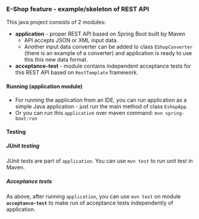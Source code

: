 ### E-Shop feature - example/skeleton of REST API

This java project consists of 2 modules:

- **application** - proper REST API based on Spring Boot built by Maven
    - API accepts JSON or XML input data.
    - Another input data converter can be added to class `EShopConverter` (there is an example of a converter) and application is ready to use this this new data format.
- **acceptance-test** - module contains independent acceptance tests for this REST API based on `RestTemplate` framework.


#### Running (application module)
- For running the application from an IDE, you can run application as a simple Java application - just run the main method of class `EshopApp`.
- Or you can run this `application` over maven command: `mvn spring-boot:run`


#### Testing

##### JUnit testing
JUnit tests are part of `application`. You can use `mvn test` to run unit test in Maven.

##### Acceptance tests
As above, after running `application`, you can use `mvn test` on module **`acceptance-test`** to make run of acceptance tests independently of application.
